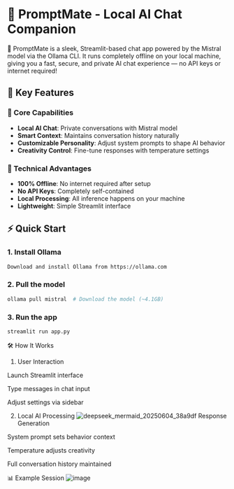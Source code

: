 # 👻 PromptMate - Local AI Chat Companion

👻 PromptMate is a sleek, Streamlit-based chat app powered by the Mistral model via the Ollama CLI. It runs completely offline on your local machine, giving you a fast, secure, and private AI chat experience — no API keys or internet required!

## 🌟 Key Features

### 💬 Core Capabilities
- **Local AI Chat**: Private conversations with Mistral model
- **Smart Context**: Maintains conversation history naturally
- **Customizable Personality**: Adjust system prompts to shape AI behavior
- **Creativity Control**: Fine-tune responses with temperature settings

### 🚀 Technical Advantages
- **100% Offline**: No internet required after setup
- **No API Keys**: Completely self-contained
- **Local Processing**: All inference happens on your machine
- **Lightweight**: Simple Streamlit interface

## ⚡ Quick Start

### 1. Install Ollama 
```bash
Download and install Ollama from https://ollama.com
```
### 2. Pull the model
```bash
ollama pull mistral  # Download the model (~4.1GB)
```
### 3. Run the app
```bash
streamlit run app.py
```


🛠️ How It Works
1. User Interaction

Launch Streamlit interface

Type messages in chat input

Adjust settings via sidebar

2. Local AI Processing
![deepseek_mermaid_20250604_38a9df](https://github.com/user-attachments/assets/e1f0e6e0-16b8-4667-8e1d-b10ecd737de6)
Response Generation

System prompt sets behavior context

Temperature adjusts creativity

Full conversation history maintained

📊 Example Session
![image](https://github.com/user-attachments/assets/e2a054cc-6347-4398-8ec8-d5ef31f52691)




